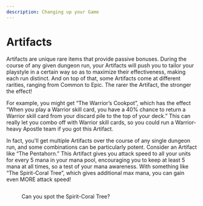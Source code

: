 ```yaml
---
description: Changing up your Game
---
```


# Artifacts

Artifacts are unique rare items that provide passive bonuses. During the course of any given dungeon run, your Artifacts will push you to tailor your playstyle in a certain way so as to maximize their effectiveness, making each run distinct. And on top of that, some Artifacts come at different rarities, ranging from Common to Epic. The rarer the Artifact, the stronger the effect!&#x20;

For example, you might get “The Warrior’s Cookpot”, which has the effect “When you play a Warrior skill card, you have a 40% chance to return a Warrior skill card from your discard pile to the top of your deck.” This can really let you combo off with Warrior skill cards, so you could run a Warrior-heavy Apostle team if you got this Artifact.

In fact, you'll get multiple Artifacts over the course of any single dungeon run, and some combinations can be particularly potent. Consider an Artifact like “The Pentahorn.” This Artifact gives you attack speed to all your units for every 5 mana in your mana pool, encouraging you to keep at least 5 mana at all times, so a test of your mana awareness. With something like “The Spirit-Coral Tree”, which gives additional max mana, you can gain even MORE attack speed!

<figure><img src="https://miro.medium.com/v2/resize:fit:700/1*dQMdw15pqP8GxjlfPkxr3A.png" alt=""><figcaption><p>Can you spot the Spirit-Coral Tree?</p></figcaption></figure>
